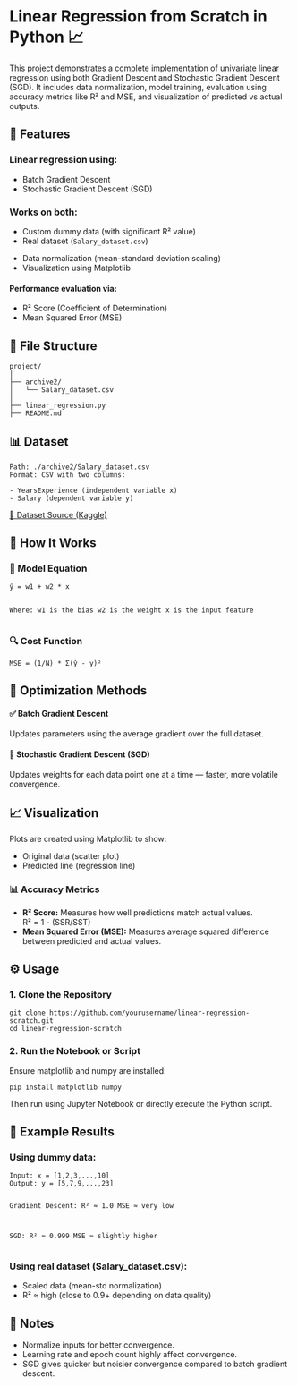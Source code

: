 <!DOCTYPE html>
<html lang="en">
<head>
  <meta charset="UTF-8">
  <title>Linear Regression from Scratch</title>
</head>
<body>

<h1>Linear Regression from Scratch in Python 📈</h1>

<p>This project demonstrates a complete implementation of univariate linear regression using both Gradient Descent and Stochastic Gradient Descent (SGD). It includes data normalization, model training, evaluation using accuracy metrics like R² and MSE, and visualization of predicted vs actual outputs.</p>

<h2>🔧 Features</h2>

<h3>Linear regression using:</h3>
<ul>
  <li>Batch Gradient Descent</li>
  <li>Stochastic Gradient Descent (SGD)</li>
</ul>

<h3>Works on both:</h3>
<ul>
  <li>Custom dummy data (with significant R² value)</li>
  <li>Real dataset (<code>Salary_dataset.csv</code>)</li>
</ul>

<ul>
  <li>Data normalization (mean-standard deviation scaling)</li>
  <li>Visualization using Matplotlib</li>
</ul>

<h4>Performance evaluation via:</h4>
<ul>
  <li>R² Score (Coefficient of Determination)</li>
  <li>Mean Squared Error (MSE)</li>
</ul>

<h2>📂 File Structure</h2>

<pre><code>project/
│
├── archive2/
│   └── Salary_dataset.csv   
│
├── linear_regression.py    
├── README.md
</code></pre>

<h2>📊 Dataset</h2>

<pre><code>Path: ./archive2/Salary_dataset.csv
Format: CSV with two columns:

- YearsExperience (independent variable x)
- Salary (dependent variable y)
</code></pre>

<p><a href="https://www.kaggle.com/datasets/abhishek14398/salary-dataset-simple-linear-regression/data" target="_blank">🔗 Dataset Source (Kaggle)</a></p>

<h2>🚀 How It Works</h2>

<h3>🔁 Model Equation</h3>
<pre><code>ŷ = w1 + w2 * x

Where:
w1 is the bias
w2 is the weight
x is the input feature
</code></pre>

<h3>🔍 Cost Function</h3>
<pre><code>MSE = (1/N) * Σ(ŷ - y)²
</code></pre>

<h2>🧠 Optimization Methods</h2>

<h4>✅ Batch Gradient Descent</h4>
<p>Updates parameters using the average gradient over the full dataset.</p>

<h4>🔄 Stochastic Gradient Descent (SGD)</h4>
<p>Updates weights for each data point one at a time — faster, more volatile convergence.</p>

<h2>📈 Visualization</h2>

<p>Plots are created using Matplotlib to show:</p>
<ul>
  <li>Original data (scatter plot)</li>
  <li>Predicted line (regression line)</li>
</ul>

<h3>📊 Accuracy Metrics</h3>
<ul>
  <li><strong>R² Score:</strong> Measures how well predictions match actual values.<br>
  R² = 1 - (SSR/SST)</li>
  <li><strong>Mean Squared Error (MSE):</strong> Measures average squared difference between predicted and actual values.</li>
</ul>

<h2>⚙️ Usage</h2>

<h3>1. Clone the Repository</h3>
<pre><code>git clone https://github.com/yourusername/linear-regression-scratch.git
cd linear-regression-scratch
</code></pre>

<h3>2. Run the Notebook or Script</h3>
<p>Ensure matplotlib and numpy are installed:</p>

<pre><code>pip install matplotlib numpy
</code></pre>

<p>Then run using Jupyter Notebook or directly execute the Python script.</p>

<h2>🧪 Example Results</h2>

<h3>Using dummy data:</h3>
<pre><code>Input: x = [1,2,3,...,10]
Output: y = [5,7,9,...,23]

Gradient Descent:
R² ≈ 1.0
MSE ≈ very low

SGD:
R² ≈ 0.999
MSE ≈ slightly higher
</code></pre>

<h3>Using real dataset (Salary_dataset.csv):</h3>
<ul>
  <li>Scaled data (mean-std normalization)</li>
  <li>R² ≈ high (close to 0.9+ depending on data quality)</li>
</ul>

<h2>📌 Notes</h2>
<ul>
  <li>Normalize inputs for better convergence.</li>
  <li>Learning rate and epoch count highly affect convergence.</li>
  <li>SGD gives quicker but noisier convergence compared to batch gradient descent.</li>
</ul>

</body>
</html>
